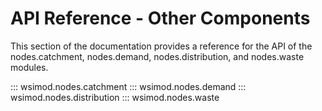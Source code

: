 # API Reference - Other Components

This section of the documentation provides a reference for the API of the nodes.catchment, nodes.demand, nodes.distribution, and nodes.waste modules.

::: wsimod.nodes.catchment
::: wsimod.nodes.demand
::: wsimod.nodes.distribution
::: wsimod.nodes.waste
